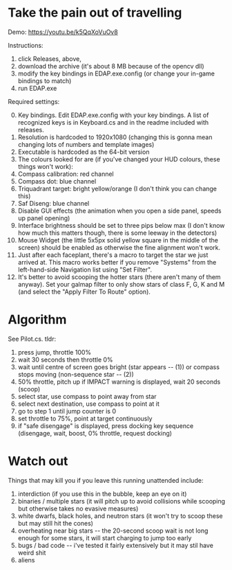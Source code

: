# Take the pain out of travelling

Demo: https://youtu.be/k5QqXoVuOv8

Instructions:

1. click Releases, above, 
2. download the archive (it's about 8 MB because of the opencv dll) 
3. modify the key bindings in EDAP.exe.config (or change your in-game bindings to match)
3. run EDAP.exe

Required settings:

0. Key bindings. Edit EDAP.exe.config with your key bindings. A list of recognized keys is in Keyboard.cs and in the readme included with releases.
1. Resolution is hardcoded to 1920x1080 (changing this is gonna mean changing lots of numbers and template images)
2. Executable is hardcoded as the 64-bit version
3. The colours looked for are (if you've changed your HUD colours, these things won't work):
  1. Compass calibration: red channel
  2. Compass dot: blue channel
  3. Triquadrant target: bright yellow/orange (I don't think you can change this)
  4. Saf Diseng: blue channel
4. Disable GUI effects (the animation when you open a side panel, speeds up panel opening)
5. Interface brightness should be set to three pips below max (I don't know how much this matters though, there is some leeway in the detectors)
6. Mouse Widget (the little 5x5px solid yellow square in the middle of the screen) should be enabled as otherwise the fine alignment won't work.
7. Just after each faceplant, there's a macro to target the star we just arrived at. This macro works better if you remove "Systems" from the left-hand-side Navigation list using "Set Filter".
8. It's better to avoid scooping the hotter stars (there aren't many of them anyway). Set your galmap filter to only show stars of class F, G, K and M (and select the "Apply Filter To Route" option).

# Algorithm

See Pilot.cs. tldr: 

1. press jump, throttle 100%
2. wait 30 seconds then throttle 0%
3. wait until centre of screen goes bright (star appears -- (1)) or compass stops moving (non-sequence star -- (2))
  1. 50% throttle, pitch up if IMPACT warning is displayed, wait 20 seconds (scoop)
  2. select star, use compass to point away from star
4. select next destination, use compass to point at it
5. go to step 1 until jump counter is 0
6. set throttle to 75%, point at target continuously
7. if "safe disengage" is displayed, press docking key sequence (disengage, wait, boost, 0% throttle, request docking)

# Watch out

Things that may kill you if you leave this running unattended include:

1. interdiction (if you use this in the bubble, keep an eye on it)
2. binaries / multiple stars (it will pitch up to avoid collisions while scooping but otherwise takes no evasive measures)
3. white dwarfs, black holes, and neutron stars (it won't try to scoop these but may still hit the cones)
4. overheating near big stars -- the 20-second scoop wait is not long enough for some stars, it will start charging to jump too early
5. bugs / bad code -- i've tested it fairly extensively but it may stil have weird shit
6. aliens
